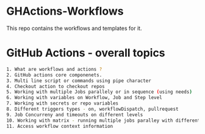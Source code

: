 # GHActions-Workflows
This repo contains the workflows and templates for it.

# GitHub Actions - overall topics
```bash
1. What are workflows and actions ?
2. GitHub actions core componenets.
3. Multi line script or commands using pipe character
4. Checkout action to checkout repos
5. Working with multiple Jobs parallely or in sequence (using needs)
6. Working with variables on Workflow, Job and Step level
7. Working with secrets or repo variables
8. Different triggers types - on, workflowDispatch, pullrequest
9. Job Concurreny and timeouts on different levels
10. Working with matrix - running multiple jobs paralley with different configuration
11. Access workflow context information
```
